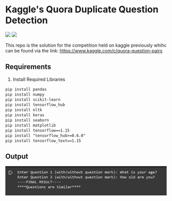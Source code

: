 # Kaggle's Quora Duplicate Question Detection

![](https://colab.research.google.com/assets/colab-badge.svg)
![](https://img.shields.io/badge/Kaggle-blue?style=for-the-badge&logo=Kaggle)

This repo is the solution for the competition held on kaggle previously whihc can be found via the link: https://www.kaggle.com/c/quora-question-pairs

## Requirements
1. Install Required Libraries
```
pip install pandas
pip install numpy
pip install scikit-learn
pip install tensorflow_hub
pip install nltk
pip install keras
pip install seaborn
pip install matplotlib
pip install tensorflow==1.15
pip install "tensorflow_hub>=0.6.0"
pip install tensorflow_text==1.15
```

## Output
![Image](https://github.com/aksharbarchha/Duplicate-Questions-Detector/blob/master/image.png)
